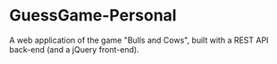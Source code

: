 # GuessGame-Personal
 A web application of the game "Bulls and Cows", built with a REST API back-end (and a jQuery front-end).
